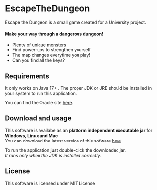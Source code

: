 # EscapeTheDungeon
Escape the Dungeon is a small game created for a University project.
#### Make your way through a dangerous dungeon!

- Plenty of unique monsters
- Find power-ups to strengthen yourself
- The map changes everytime you play!
- Can you find all the keys?
## Requirements
It only works on Java 17+ .
The proper JDK or JRE should be installed in your system to run this application.

You can find the Oracle site [here](https://www.oracle.com/it/java/technologies/downloads/).
## Download and usage
This software is availabe as an **platform independent executable jar** for **Windows, Linux and Mac**  
You can download the latest version of this sofware [here](https://github.com/MerQry90/EscapeTheDungeon/releases).

To run the application just double-click the downloaded jar.  
*It runs only when the JDK is installed correctly.*
## License
This software is licensed under MIT License
